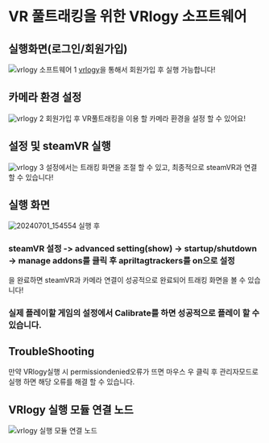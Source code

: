 # VR 풀트래킹을 위한 VRlogy 소프트웨어
## 실행화면(로그인/회원가입)
![vrlogy 소프트웨어 1](https://github.com/Kookutility/VRlogy/assets/133517150/75a3e52e-988d-4664-bde5-fdd8176fc0f5)
[vrlogy](www.vrlogy.store/signup)을 통해서 회원가입 후 실행 가능합니다!
## 카메라 환경 설정
![vrlogy 2](https://github.com/Kookutility/VRlogy/assets/133517150/c574a7b5-df73-4ea1-8247-08c729c5582a)
회원가입 후 VR풀트래킹을 이용 할 카메라 환경을 설정 할 수 있어요!
## 설정 및 steamVR 실행
![vrlogy 3](https://github.com/Kookutility/VRlogy/assets/133517150/64ae9403-fa94-425c-bb10-3c0f7739f93e)
설정에서는 트래킹 화면을 조절 할 수 있고, 최종적으로 steamVR과 연결할 수 있습니다!
## 실행 화면
![20240701_154554](https://github.com/Kookutility/VRlogy/assets/133517150/b8426944-a75b-438c-981c-36ec0e2a3e60)
실행 후 
### steamVR 설정 -> advanced setting(show) -> startup/shutdown -> manage addons를 클릭 후 apriltagtrackers를 on으로 설정
을 완료하면 steamVR과 카메라 연결이 성공적으로 완료되어 트래킹 화면을 볼 수 있습니다!

### 실제 플레이할 게임의 설정에서 Calibrate를 하면 성공적으로 플레이 할 수 있습니다.

## TroubleShooting
만약 VRlogy실행 시 permissiondenied오류가 뜨면 마우스 우 클릭 후 관리자모드로 실행 하면 해당 오류를 해결 할 수 있습니다.

## VRlogy 실행 모듈 연결 노드
![vrlogy 실행 모듈 연결 노드](https://github.com/Kookutility/VRlogy/assets/133517150/12d9c1f4-6293-4b73-ac6b-9480d45707e7)
